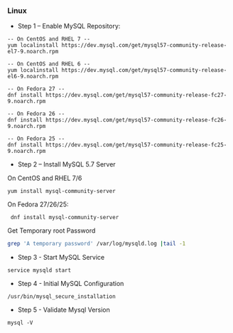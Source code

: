 ### Linux
- Step 1 – Enable MySQL Repository:
```
-- On CentOS and RHEL 7 -- 
yum localinstall https://dev.mysql.com/get/mysql57-community-release-el7-9.noarch.rpm

-- On CentOS and RHEL 6 -- 
yum localinstall https://dev.mysql.com/get/mysql57-community-release-el6-9.noarch.rpm

-- On Fedora 27 -- 
dnf install https://dev.mysql.com/get/mysql57-community-release-fc27-9.noarch.rpm

-- On Fedora 26 -- 
dnf install https://dev.mysql.com/get/mysql57-community-release-fc26-9.noarch.rpm

-- On Fedora 25 -- 
dnf install https://dev.mysql.com/get/mysql57-community-release-fc25-9.noarch.rpm
```

- Step 2 – Install MySQL 5.7 Server

On CentOS and RHEL 7/6
```
yum install mysql-community-server
```
On Fedora 27/26/25:
```
 dnf install mysql-community-server
```

Get Temporary root Password
```bash
grep 'A temporary password' /var/log/mysqld.log |tail -1
```

- Step 3 - Start MySQL Service
```
service mysqld start
```

- Step 4 - Initial MySQL Configuration
```
/usr/bin/mysql_secure_installation
```

- Step 5 - Validate Mysql Version

```
mysql -V
```

